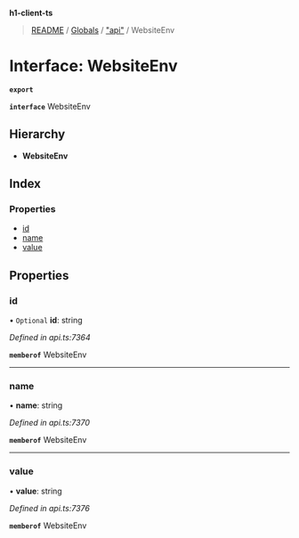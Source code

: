 **h1-client-ts**

> [README](../README.md) / [Globals](../globals.md) / ["api"](../modules/_api_.md) / WebsiteEnv

# Interface: WebsiteEnv

**`export`** 

**`interface`** WebsiteEnv

## Hierarchy

* **WebsiteEnv**

## Index

### Properties

* [id](_api_.websiteenv.md#id)
* [name](_api_.websiteenv.md#name)
* [value](_api_.websiteenv.md#value)

## Properties

### id

• `Optional` **id**: string

*Defined in api.ts:7364*

**`memberof`** WebsiteEnv

___

### name

•  **name**: string

*Defined in api.ts:7370*

**`memberof`** WebsiteEnv

___

### value

•  **value**: string

*Defined in api.ts:7376*

**`memberof`** WebsiteEnv

